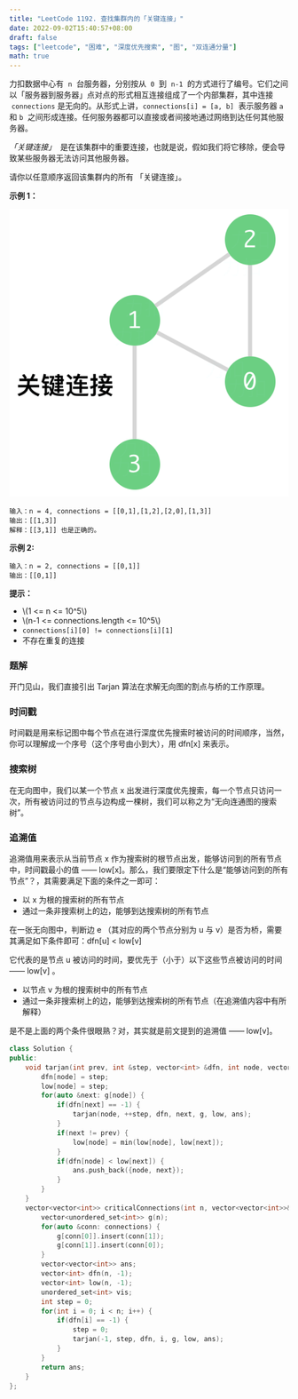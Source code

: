 ```yaml
---
title: "LeetCode 1192. 查找集群内的「关键连接」"
date: 2022-09-02T15:40:57+08:00
draft: false
tags: ["leetcode", "困难", "深度优先搜索", "图", "双连通分量"]
math: true
---
```


力扣数据中心有  `n`  台服务器，分别按从  `0`  到  `n-1`  的方式进行了编号。它们之间以「服务器到服务器」点对点的形式相互连接组成了一个内部集群，其中连接  `connections` 是无向的。从形式上讲，`connections[i] = [a, b]`  表示服务器 `a`  和 `b`  之间形成连接。任何服务器都可以直接或者间接地通过网络到达任何其他服务器。

*「关键连接」*  是在该集群中的重要连接，也就是说，假如我们将它移除，便会导致某些服务器无法访问其他服务器。

请你以任意顺序返回该集群内的所有 「关键连接」。

<!--more-->

**示例 1：**

![critical-connections-in-a-network](/images/critical-connections-in-a-network.png)

    输入：n = 4, connections = [[0,1],[1,2],[2,0],[1,3]]
    输出：[[1,3]]
    解释：[[3,1]] 也是正确的。

**示例 2:**

    输入：n = 2, connections = [[0,1]]
    输出：[[0,1]]

**提示：**

- \\(1 <= n <= 10^5\\)
- \\(n-1 <= connections.length <= 10^5\\)
- `connections[i][0] != connections[i][1]`
- 不存在重复的连接

### 题解

开门见山，我们直接引出 Tarjan 算法在求解无向图的割点与桥的工作原理。

### 时间戳

​ 时间戳是用来标记图中每个节点在进行深度优先搜索时被访问的时间顺序，当然，你可以理解成一个序号（这个序号由小到大），用 dfn[x] 来表示。

### 搜索树

在无向图中，我们以某一个节点 x 出发进行深度优先搜索，每一个节点只访问一次，所有被访问过的节点与边构成一棵树，我们可以称之为“无向连通图的搜索树”。

### 追溯值

追溯值用来表示从当前节点 x 作为搜索树的根节点出发，能够访问到的所有节点中，时间戳最小的值 —— low[x]。那么，我们要限定下什么是“能够访问到的所有节点”？，其需要满足下面的条件之一即可：

- 以 x 为根的搜索树的所有节点
- 通过一条非搜索树上的边，能够到达搜索树的所有节点

在一张无向图中，判断边 e （其对应的两个节点分别为 u 与 v）是否为桥，需要其满足如下条件即可：dfn[u] < low[v]

它代表的是节点 u 被访问的时间，要优先于（小于）以下这些节点被访问的时间 —— low[v] 。

- 以节点 v 为根的搜索树中的所有节点
- 通过一条非搜索树上的边，能够到达搜索树的所有节点（在追溯值内容中有所解释）

是不是上面的两个条件很眼熟？对，其实就是前文提到的追溯值 —— low[v]。

```cpp
class Solution {
public:
    void tarjan(int prev, int &step, vector<int> &dfn, int node, vector<unordered_set<int>> &g, vector<int> &low, vector<vector<int>> &ans) {
        dfn[node] = step;
        low[node] = step;
        for(auto &next: g[node]) {
            if(dfn[next] == -1) {
                tarjan(node, ++step, dfn, next, g, low, ans);
            }
            if(next != prev) {
                low[node] = min(low[node], low[next]);
            }
            if(dfn[node] < low[next]) {
                ans.push_back({node, next});
            }
        }
    }
    vector<vector<int>> criticalConnections(int n, vector<vector<int>>& connections) {
        vector<unordered_set<int>> g(n);
        for(auto &conn: connections) {
            g[conn[0]].insert(conn[1]);
            g[conn[1]].insert(conn[0]);
        }
        vector<vector<int>> ans;
        vector<int> dfn(n, -1);
        vector<int> low(n, -1);
        unordered_set<int> vis;
        int step = 0;
        for(int i = 0; i < n; i++) {
            if(dfn[i] == -1) {
                step = 0;
                tarjan(-1, step, dfn, i, g, low, ans);
            }
        }
        return ans;
    }
};
```
